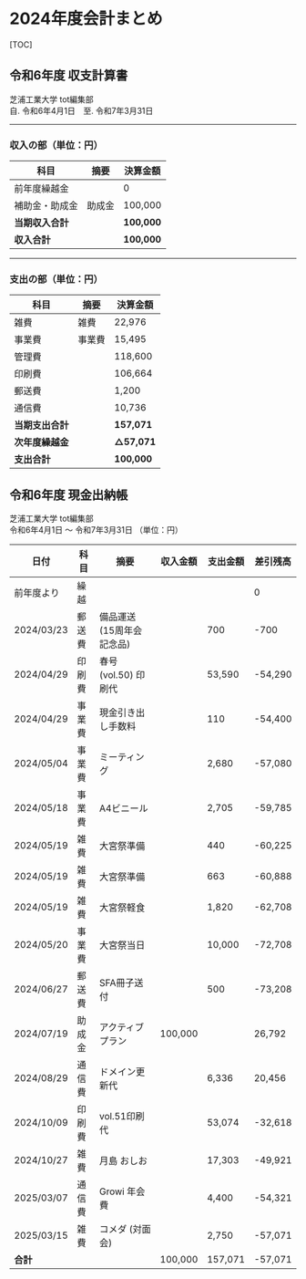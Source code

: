 # 2024年度会計まとめ



[TOC]



## 令和6年度 収支計算書
芝浦工業大学 tot編集部  
自. 令和6年4月1日　至. 令和7年3月31日  

---

### 収入の部（単位：円）

| 科目             | 摘要   | 決算金額    |
| ---------------- | ------ | ----------- |
| 前年度繰越金     |        | 0           |
| 補助金・助成金   | 助成金 | 100,000     |
| **当期収入合計** |        | **100,000** |
| **収入合計**     |        | **100,000** |

---

### 支出の部（単位：円）

| 科目             | 摘要   | 決算金額    |
| ---------------- | ------ | ----------- |
| 雑費             | 雑費   | 22,976      |
| 事業費           | 事業費 | 15,495      |
| 管理費           |        | 118,600     |
| 印刷費           |        | 106,664     |
| 郵送費           |        | 1,200       |
| 通信費           |        | 10,736      |
| **当期支出合計** |        | **157,071** |
| **次年度繰越金** |        | **△57,071** |
| **支出合計**     |        | **100,000** |





## 令和6年度 現金出納帳
芝浦工業大学 tot編集部  
令和6年4月1日 ～ 令和7年3月31日 （単位：円）

| 日付       | 科目   | 摘要                      | 収入金額 | 支出金額 | 差引残高 |
| ---------- | ------ | ------------------------- | -------- | -------- | -------- |
| 前年度より | 繰越   |                           |          |          | 0        |
| 2024/03/23 | 郵送費 | 備品運送 (15周年会記念品) |          | 700      | -700     |
| 2024/04/29 | 印刷費 | 春号 (vol.50) 印刷代      |          | 53,590   | -54,290  |
| 2024/04/29 | 事業費 | 現金引き出し手数料        |          | 110      | -54,400  |
| 2024/05/04 | 事業費 | ミーティング              |          | 2,680    | -57,080  |
| 2024/05/18 | 事業費 | A4ビニール                |          | 2,705    | -59,785  |
| 2024/05/19 | 雑費   | 大宮祭準備                |          | 440      | -60,225  |
| 2024/05/19 | 雑費   | 大宮祭準備                |          | 663      | -60,888  |
| 2024/05/19 | 雑費   | 大宮祭軽食                |          | 1,820    | -62,708  |
| 2024/05/20 | 事業費 | 大宮祭当日                |          | 10,000   | -72,708  |
| 2024/06/27 | 郵送費 | SFA冊子送付               |          | 500      | -73,208  |
| 2024/07/19 | 助成金 | アクティブプラン          | 100,000  |          | 26,792   |
| 2024/08/29 | 通信費 | ドメイン更新代            |          | 6,336    | 20,456   |
| 2024/10/09 | 印刷費 | vol.51印刷代              |          | 53,074   | -32,618  |
| 2024/10/27 | 雑費   | 月島 おしお               |          | 17,303   | -49,921  |
| 2025/03/07 | 通信費 | Growi 年会費              |          | 4,400    | -54,321  |
| 2025/03/15 | 雑費   | コメダ (対面会)           |          | 2,750    | -57,071  |
| **合計**   |        |                           | 100,000  | 157,071  | -57,071  |